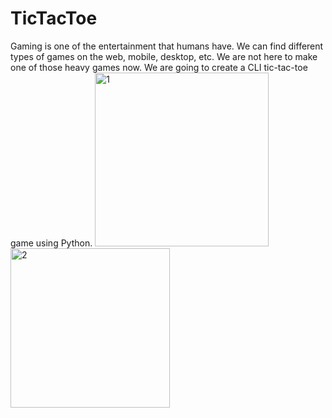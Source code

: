 # TicTacToe
Gaming is one of the entertainment that humans have. We can find different types of games on the web, mobile, desktop, etc. We are not here to make one of those heavy games now. We are going to create a CLI tic-tac-toe game using Python.
<img width="278" alt="1" src="https://user-images.githubusercontent.com/71482396/133731528-c283a612-41d3-4019-963d-5c48f8358848.png">
<img width="255" alt="2" src="https://user-images.githubusercontent.com/71482396/133731533-388d91d1-f351-4127-9cbe-04e571af63a6.png">
